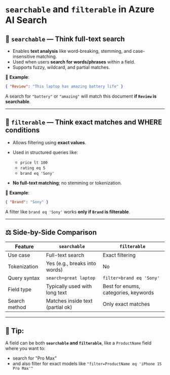 # **`searchable`** and **`filterable`** in **Azure AI Search**

## 🔎 `searchable` — Think **full-text search**

- Enables **text analysis** like word-breaking, stemming, and case-insensitive matching.
- Used when users **search for words/phrases** within a field.
- Supports fuzzy, wildcard, and partial matches.

🧠 **Example**:

```json
{ "Review": "This laptop has amazing battery life" }
```

A search for `"battery"` or `"amazing"` will match this document **if `Review` is searchable**.

---

## 🧮 `filterable` — Think **exact matches** and **WHERE conditions**

- Allows filtering using **exact values**.
- Used in structured queries like:

  - `price lt 100`
  - `rating eq 5`
  - `brand eq 'Sony'`

- **No full-text matching**; no stemming or tokenization.

🧠 **Example**:

```json
{ "Brand": "Sony" }
```

A filter like `brand eq 'Sony'` works **only if `Brand` is filterable**.

---

## ⚖️ Side-by-Side Comparison

| Feature       | `searchable`                     | `filterable`                         |
| ------------- | -------------------------------- | ------------------------------------ |
| Use case      | Full-text search                 | Exact filtering                      |
| Tokenization  | Yes (e.g., breaks into words)    | No                                   |
| Query syntax  | `search=great laptop`            | `filter=brand eq 'Sony'`             |
| Field type    | Typically used with long text    | Best for enums, categories, keywords |
| Search method | Matches inside text (partial ok) | Only exact matches                   |

---

## 📌 Tip:

A field can be both **`searchable` and `filterable`**, like a `ProductName` field where you want to:

- search for "Pro Max"
- and also filter for exact models like `"filter=ProductName eq 'iPhone 15 Pro Max'"`
